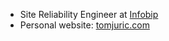 - Site Reliability Engineer at [Infobip](https://www.infobip.com/)
- Personal website: [tomjuric.com](https://tomjuric.com/)

<!---
tomjuric/tomjuric is a ✨ special ✨ repository because its `README.md` (this file) appears on your GitHub profile.
You can click the Preview link to take a look at your changes.
--->

